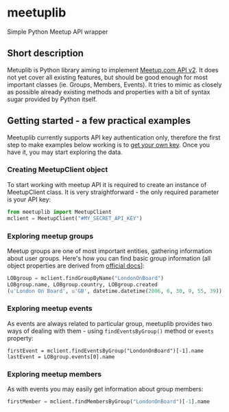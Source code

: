 # meetuplib
Simple Python Meetup API wrapper

## Short description
Metuplib is Python library aiming to implement [Meetup.com API v2](http://www.meetup.com/meetup_api/). It does not yet cover all existing features, but should be good enough for most important classes (ie. Groups, Members, Events). It tries to mimic as closely as possible already existing methods and properties with a bit of syntax sugar provided by Python itself.

## Getting started - a few practical examples
Meetuplib currently supports API key authentication only, therefore the first step to make examples below working is to [get your own key](https://secure.meetup.com/meetup_api/key/). Once you have it, you may start exploring the data.

### Creating MeetupClient object
To start working with meetup API it is required to create an instance of MeetupClient class. It is very straightforward - the only required parameter is your API key:

```python
from meetuplib import MeetupClient
mclient = MeetupClient("#MY_SECRET_API_KEY")
```
### Exploring meetup groups
Meetup groups are one of most important entities, gathering information about user groups. Here's how you can find basic group information (all object properties are derived from [official docs](http://www.meetup.com/meetup_api/docs/2/groups/)]:

```python
LOBgroup = mclient.findGroupByName("LondonOnBoard")
LOBgroup.name, LOBgroup.country, LOBgroup.created
(u'London On Board', u'GB', datetime.datetime(2006, 6, 30, 9, 55, 39))
```

### Exploring meetup events
As events are always related to particular group, meetuplib provides two ways of dealing with them - using `findEventsByGroup()` method or `events` property:
```
firstEvent = mclient.findEventsByGroup("LondonOnBoard")[-1].name
lastEvent = LOBgroup.events[0].name
```

### Exploring meetup members
As with events you may easily get information about group members:
```python
firstMember = mclient.findMembersByGroup("LondonOnBoard")[-1].name
```
